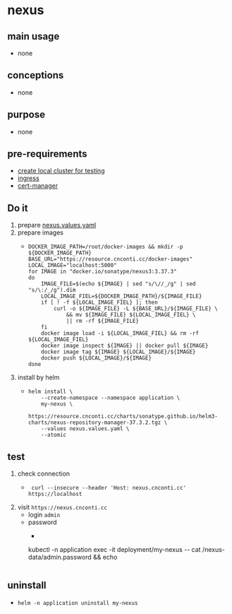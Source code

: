 # nexus

## main usage

* none

## conceptions

* none

## purpose

* none

## pre-requirements

* [create local cluster for testing](../resources/local.cluster.for.testing.md)
* [ingress](../basic/ingress.nginx.md)
* [cert-manager](../basic/cert.manager.md)

## Do it

1. prepare [nexus.values.yaml](resources/nexus.values.yaml.md)
2. prepare images
    * ```shell  
      DOCKER_IMAGE_PATH=/root/docker-images && mkdir -p ${DOCKER_IMAGE_PATH}
      BASE_URL="https://resource.cnconti.cc/docker-images"
      LOCAL_IMAGE="localhost:5000"
      for IMAGE in "docker.io/sonatype/nexus3:3.37.3" 
      do
          IMAGE_FILE=$(echo ${IMAGE} | sed "s/\//_/g" | sed "s/\:/_/g").dim
          LOCAL_IMAGE_FIEL=${DOCKER_IMAGE_PATH}/${IMAGE_FILE}
          if [ ! -f ${LOCAL_IMAGE_FIEL} ]; then
              curl -o ${IMAGE_FILE} -L ${BASE_URL}/${IMAGE_FILE} \
                  && mv ${IMAGE_FILE} ${LOCAL_IMAGE_FIEL} \
                  || rm -rf ${IMAGE_FILE}
          fi
          docker image load -i ${LOCAL_IMAGE_FIEL} && rm -rf ${LOCAL_IMAGE_FIEL}
          docker image inspect ${IMAGE} || docker pull ${IMAGE}
          docker image tag ${IMAGE} ${LOCAL_IMAGE}/${IMAGE}
          docker push ${LOCAL_IMAGE}/${IMAGE}
      done
      ```
3. install by helm
    * ```shell
      helm install \
          --create-namespace --namespace application \
          my-nexus \
          https://resource.cnconti.cc/charts/sonatype.github.io/helm3-charts/nexus-repository-manager-37.3.2.tgz \
          --values nexus.values.yaml \
          --atomic
      ```
  
## test
1. check connection
   * ```shell
      curl --insecure --header 'Host: nexus.cnconti.cc' https://localhost
      ```
2. visit `https://nexus.cnconti.cc`
   * login `admin`
   * password
      * ```shell
       kubectl -n application exec -it  deployment/my-nexus -- cat /nexus-data/admin.password && echo
       ```

## uninstall 
* ```shell
  helm -n application uninstall my-nexus
  ```



















